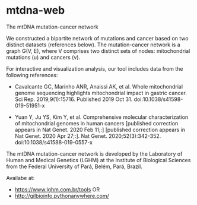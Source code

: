 # mtdna-web

The mtDNA mutation-cancer network

We constructed a bipartite network of mutations and cancer based on two distinct datasets (references below). The mutation-cancer network is a graph G(V, E), where V comprises two distinct sets of nodes: mitochondrial mutations (u) and cancers (v).

For interactive and visualization analysis, our tool includes data from the following references:

- Cavalcante GC, Marinho ANR, Anaissi AK, et al. Whole mitochondrial genome sequencing highlights mitochondrial impact in gastric cancer. Sci Rep. 2019;9(1):15716. Published 2019 Oct 31. doi:10.1038/s41598-019-51951-x

- Yuan Y, Ju YS, Kim Y, et al. Comprehensive molecular characterization of mitochondrial genomes in human cancers [published correction appears in Nat Genet. 2020 Feb 11;:] [published correction appears in Nat Genet. 2020 Apr 27;:]. Nat Genet. 2020;52(3):342-352. doi:10.1038/s41588-019-0557-x


The mtDNA mutation-cancer network is developed by the Laboratory of Human and Medical Genetics (LGHM) at the Institute of Biological Sciences from the Federal University of Pará, Belém, Pará, Brazil.

Availabe at:

- https://www.lghm.com.br/tools OR
- http://gilbioinfo.pythonanywhere.com/ 
